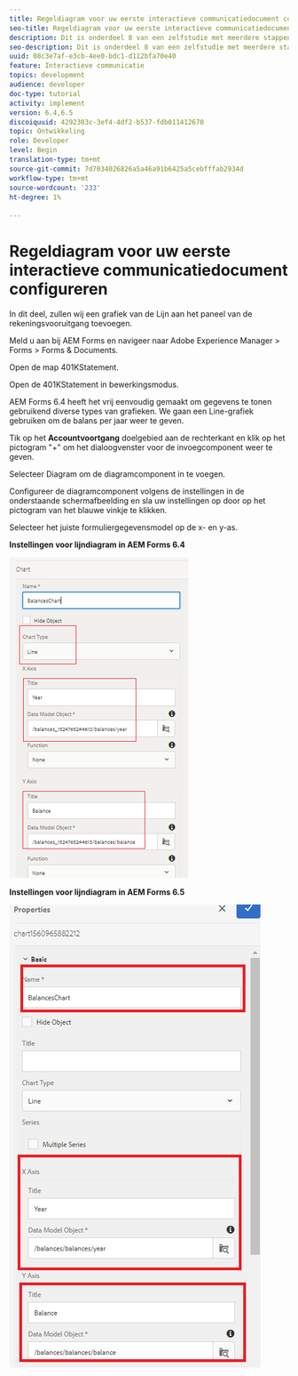 ```yaml
---
title: Regeldiagram voor uw eerste interactieve communicatiedocument configureren
seo-title: Regeldiagram voor uw eerste interactieve communicatiedocument configureren
description: Dit is onderdeel 8 van een zelfstudie met meerdere stappen voor het maken van uw eerste interactieve communicatiedocument. In dit deel, zullen wij een grafiek van de Lijn aan het paneel van de rekeningsvooruitgang toevoegen.
seo-description: Dit is onderdeel 8 van een zelfstudie met meerdere stappen voor het maken van uw eerste interactieve communicatiedocument. In dit deel, zullen wij een grafiek van de Lijn aan het paneel van de rekeningsvooruitgang toevoegen.
uuid: 08c3e7af-e3cb-4ee0-bdc1-d112bfa70e40
feature: Interactieve communicatie
topics: development
audience: developer
doc-type: tutorial
activity: implement
version: 6.4,6.5
discoiquuid: 4292303c-3ef4-4df2-b537-fdb011412670
topic: Ontwikkeling
role: Developer
level: Begin
translation-type: tm+mt
source-git-commit: 7d7034026826a5a46a91b6425a5cebfffab2934d
workflow-type: tm+mt
source-wordcount: '233'
ht-degree: 1%

---
```



# Regeldiagram voor uw eerste interactieve communicatiedocument configureren

In dit deel, zullen wij een grafiek van de Lijn aan het paneel van de rekeningsvooruitgang toevoegen.

Meld u aan bij AEM Forms en navigeer naar Adobe Experience Manager > Forms > Forms &amp; Documents.

Open de map 401KStatement.

Open de 401KStatement in bewerkingsmodus.

AEM Forms 6.4 heeft het vrij eenvoudig gemaakt om gegevens te tonen gebruikend diverse types van grafieken. We gaan een Line-grafiek gebruiken om de balans per jaar weer te geven.

Tik op het **Accountvoortgang** doelgebied aan de rechterkant en klik op het pictogram &quot;+&quot; om het dialoogvenster voor de invoegcomponent weer te geven.

Selecteer Diagram om de diagramcomponent in te voegen.

Configureer de diagramcomponent volgens de instellingen in de onderstaande schermafbeelding en sla uw instellingen op door op het pictogram van het blauwe vinkje te klikken.

Selecteer het juiste formuliergegevensmodel op de x- en y-as.

**Instellingen voor lijndiagram in AEM Forms 6.4**

![linechart64](assets/linechart.png)

**Instellingen voor lijndiagram in AEM Forms 6.5**

![linechart64](assets/linechart65.PNG)


